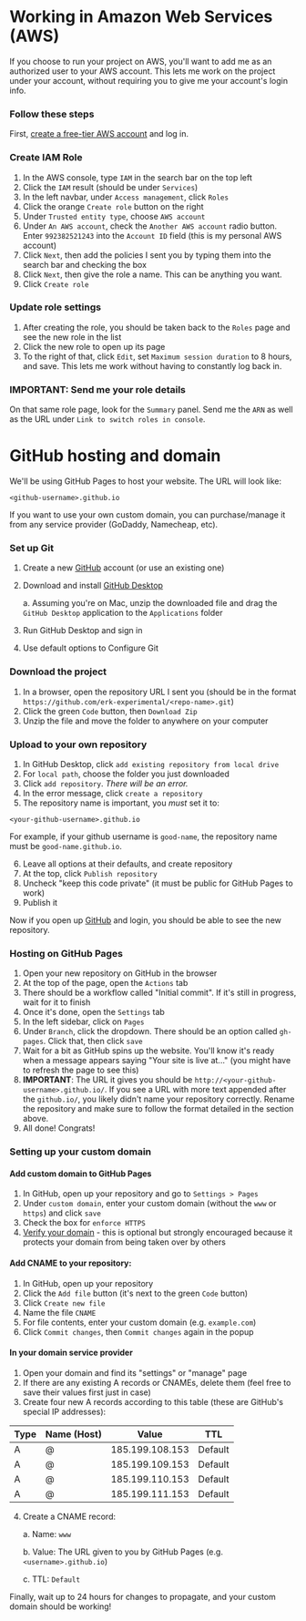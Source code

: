 # Working in Amazon Web Services (AWS)

If you choose to run your project on AWS, you'll want to add me as an authorized user to your AWS account. This lets me work on the project under your account, without requiring you to give me your account's login info.

### Follow these steps

First, [create a free-tier AWS account](https://aws.amazon.com/free) and log in.

### Create IAM Role

1. In the AWS console, type `IAM` in the search bar on the top left
2. Click the `IAM` result (should be under `Services`)
3. In the left navbar, under `Access management`, click `Roles`
4. Click the orange `Create role` button on the right
5. Under `Trusted entity type`, choose `AWS account`
6. Under `An AWS account`, check the `Another AWS account` radio button. Enter `992382521243` into the `Account ID` field (this is my personal AWS account)
7. Click `Next`, then add the policies I sent you by typing them into the search bar and checking the box
8. Click `Next`, then give the role a name. This can be anything you want.
9. Click `Create role`

### Update role settings

1. After creating the role, you should be taken back to the `Roles` page and see the new role in the list
2. Click the new role to open up its page
3. To the right of that, click `Edit`, set `Maximum session duration` to 8 hours, and save. This lets me work without having to constantly log back in.

### IMPORTANT: Send me your role details

On that same role page, look for the `Summary` panel. Send me the `ARN` as well as the URL under `Link to switch roles in console`.

# GitHub hosting and domain

We'll be using GitHub Pages to host your website. The URL will look like:

```
<github-username>.github.io
```

If you want to use your own custom domain, you can purchase/manage it from any service provider (GoDaddy, Namecheap, etc).

### Set up Git

1. Create a new [GitHub](https://github.com/) account (or use an existing one)
2. Download and install [GitHub Desktop](https://github.com/apps/desktop)

   a. Assuming you're on Mac, unzip the downloaded file and drag the `GitHub Desktop` application to the `Applications` folder

3. Run GitHub Desktop and sign in
4. Use default options to Configure Git

### Download the project

1. In a browser, open the repository URL I sent you (should be in the format `https://github.com/erk-experimental/<repo-name>.git`)
2. Click the green `Code` button, then `Download Zip`
3. Unzip the file and move the folder to anywhere on your computer

### Upload to your own repository

1. In GitHub Desktop, click `add existing repository from local drive`
2. For `local path`, choose the folder you just downloaded
3. Click `add repository`. _There will be an error._
4. In the error message, click `create a repository`
5. The repository name is important, you _must_ set it to:

```
<your-github-username>.github.io
```

For example, if your github username is `good-name`, the repository name must be `good-name.github.io`.

6. Leave all options at their defaults, and create repository
7. At the top, click `Publish repository`
8. Uncheck "keep this code private" (it must be public for GitHub Pages to work)
9. Publish it

Now if you open up [GitHub](https://github.com/) and login, you should be able to see the new repository.

### Hosting on GitHub Pages

1. Open your new repository on GitHub in the browser
2. At the top of the page, open the `Actions` tab
3. There should be a workflow called "Initial commit". If it's still in progress, wait for it to finish
4. Once it's done, open the `Settings` tab
5. In the left sidebar, click on `Pages`
6. Under `Branch`, click the dropdown. There should be an option called `gh-pages`. Click that, then click `save`
7. Wait for a bit as GitHub spins up the website. You'll know it's ready when a message appears saying "Your site is live at..." (you might have to refresh the page to see this)
8. **IMPORTANT**: The URL it gives you should be `http://<your-github-username>.github.io/`. If you see a URL with more text appended after the `github.io/`, you likely didn't name your repository correctly. Rename the repository and make sure to follow the format detailed in the section above.
9. All done! Congrats!

### Setting up your custom domain

#### Add custom domain to GitHub Pages

1. In GitHub, open up your repository and go to `Settings > Pages`
2. Under `custom domain`, enter your custom domain (without the `www` or `https`) and click `save`
3. Check the box for `enforce HTTPS`
4. [Verify your domain](https://docs.github.com/en/pages/configuring-a-custom-domain-for-your-github-pages-site/verifying-your-custom-domain-for-github-pages) - this is optional but strongly encouraged because it protects your domain from being taken over by others

#### Add CNAME to your repository:

1. In GitHub, open up your repository
2. Click the `Add file` button (it's next to the green `Code` button)
3. Click `Create new file`
4. Name the file `CNAME`
5. For file contents, enter your custom domain (e.g. `example.com`)
6. Click `Commit changes`, then `Commit changes` again in the popup

#### In your domain service provider

1. Open your domain and find its "settings" or "manage" page
2. If there are any existing A records or CNAMEs, delete them (feel free to save their values first just in case)
3. Create four new A records according to this table (these are GitHub's special IP addresses):

| Type | Name (Host) | Value           | TTL     |
| ---- | ----------- | --------------- | ------- |
| A    | @           | 185.199.108.153 | Default |
| A    | @           | 185.199.109.153 | Default |
| A    | @           | 185.199.110.153 | Default |
| A    | @           | 185.199.111.153 | Default |

4. Create a CNAME record:

   a. Name: `www`

   b. Value: The URL given to you by GitHub Pages (e.g. `<username>.github.io`)

   c. TTL: `Default`

Finally, wait up to 24 hours for changes to propagate, and your custom domain should be working!
